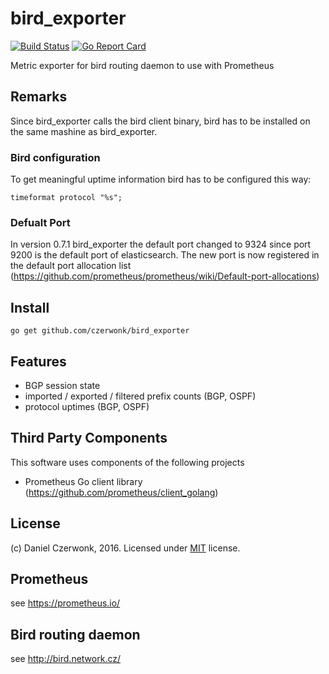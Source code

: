 # bird_exporter 
[![Build Status](https://travis-ci.org/czerwonk/bird_exporter.svg)][travis]
[![Go Report Card](https://goreportcard.com/badge/github.com/czerwonk/bird_exporter)][goreportcard]

Metric exporter for bird routing daemon to use with Prometheus

## Remarks
Since bird_exporter calls the bird client binary, bird has to be installed on the same mashine as bird_exporter.

### Bird configuration
To get meaningful uptime information bird has to be configured this way:
```
timeformat protocol "%s";
```

### Defualt Port
In version 0.7.1 bird_exporter the default port changed to 9324 since port 9200 is the default port of elasticsearch. The new port is now registered in the default port allocation list (https://github.com/prometheus/prometheus/wiki/Default-port-allocations)

## Install
```
go get github.com/czerwonk/bird_exporter
```

## Features
* BGP session state
* imported / exported / filtered prefix counts (BGP, OSPF)
* protocol uptimes (BGP, OSPF)

## Third Party Components
This software uses components of the following projects
* Prometheus Go client library (https://github.com/prometheus/client_golang)

## License
(c) Daniel Czerwonk, 2016. Licensed under [MIT](LICENSE) license.

## Prometheus
see https://prometheus.io/

## Bird routing daemon
see http://bird.network.cz/

[travis]: https://travis-ci.org/czerwonk/bird_exporter
[goreportcard]: https://goreportcard.com/report/github.com/czerwonk/bird_exporter
